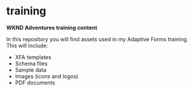 # training
**WKND Adventures training content**

In this repository you will find assets used in my Adaptive Forms training.  This will include:

- XFA templates
- Schema files
- Sample data
- Images (icons and logos)
- PDF documents
